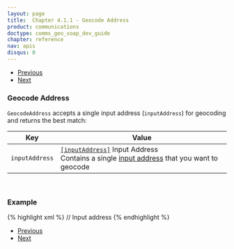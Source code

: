 ```yaml
---
layout: page
title:  Chapter 4.1.1 - Geocode Address
product: communications
doctype: comms_geo_soap_dev_guide
chapter: reference
nav: apis
disqus: 0
---
```


<ul class="pager">
  <li class="previous"><a href="/communications/dev-guide_geo_soap/reference/"><i class="glyphicon glyphicon-chevron-left"></i>Previous</a></li>
  <li class="next"><a href="/communications/dev-guide_geo_soap/reference/geocode-all-matches/">Next<i class="glyphicon glyphicon-chevron-right"></i></a></li>
</ul>

<h3>Geocode Address</h3>

<code>GeocodeAddress</code> accepts a single input address (<code>inputAddress</code>) for geocoding and returns the best match:

<div class="mobile-table">
  <table class="styled-table">
    <thead>
      <tr>
        <th>Key</th>
        <th>Value</th>
      </tr>
    </thead>
    <tbody>
      <tr>
        <td><code>inputAddress</code></td>
        <td><a class="dev-guide-link" href="/communications/dev-guide_geo_soap/reference/input-address/"><code>[inputAddress]</code></a> Input Address
        <br/>
        Contains a single <a class="dev-guide-link" href="/communications/dev-guide_geo_soap/reference/input-address/">input address</a> that you want to geocode</td>
      </tr>
    </tbody>
  </table>
</div>
<br/>

<h3>Example</h3>

{% highlight xml %}
<GeocodeAddress>
  <inputAddress>
    // Input address
  </inputAddress>
</GeocodeAddress>
{% endhighlight %}

<ul class="pager">
  <li class="previous"><a href="/communications/dev-guide_geo_soap/reference/"><i class="glyphicon glyphicon-chevron-left"></i>Previous</a></li>
  <li class="next"><a href="/communications/dev-guide_geo_soap/reference/geocode-all-matches/">Next<i class="glyphicon glyphicon-chevron-right"></i></a></li>
</ul>